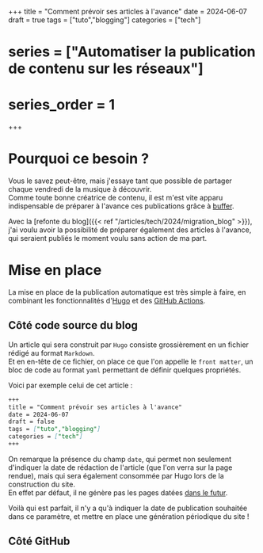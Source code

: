 +++
title = "Comment prévoir ses articles à l'avance"
date = 2024-06-07
draft = true
tags = ["tuto","blogging"]
categories = ["tech"]
# series = ["Automatiser la publication de contenu sur les réseaux"]
# series_order = 1
+++

# Pourquoi ce besoin ?

Vous le savez peut-être, mais j'essaye tant que possible de partager chaque vendredi de la musique à découvrir.  
Comme toute bonne créatrice de contenu, il est m'est vite apparu indispensable de préparer à l'avance ces publications grâce à [buffer](https://buffer.com/).  

Avec la [refonte du blog]({{< ref "/articles/tech/2024/migration_blog" >}}), j'ai voulu avoir la possibilité de préparer également des articles à l'avance, qui seraient publiés le moment voulu sans action de ma part.  

# Mise en place

La mise en place de la publication automatique est très simple à faire, en combinant les fonctionnalités d'[Hugo](https://gohugo.io/) et des [GitHub Actions](https://docs.github.com/fr/actions).  

## Côté code source du blog

Un article qui sera construit par `Hugo` consiste grossièrement en un fichier rédigé au format `Markdown`.  
Et en en-tête de ce fichier, on place ce que l'on appelle le `front matter`, un bloc de code au format `yaml` permettant de définir quelques propriétés.  

Voici par exemple celui de cet article : 
```markdown
+++
title = "Comment prévoir ses articles à l'avance"
date = 2024-06-07
draft = false
tags = ["tuto","blogging"]
categories = ["tech"]
+++
```

On remarque la présence du champ `date`, qui permet non seulement d'indiquer la date de rédaction de l'article (que l'on verra sur la page rendue), mais qui sera également consommée par Hugo lors de la construction du site.  
En effet par défaut, il ne génère pas les pages datées [dans le futur](https://gohugo.io/getting-started/configuration/#buildfuture).  

Voilà qui est parfait, il n'y a qu'à indiquer la date de publication souhaitée dans ce paramètre, et mettre en place une génération périodique du site !  

## Côté GitHub